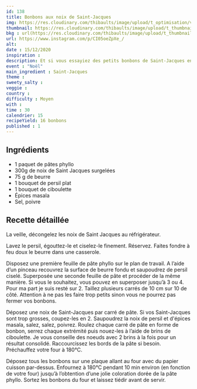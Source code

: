 ```yaml
---
id: 138
title: Bonbons aux noix de Saint-Jacques
img: https://res.cloudinary.com/thibaults/image/upload/t_optimisation/v1607968075/Recipes/20201215_bonbons_saint_jacques.jpg
thumbnail: https://res.cloudinary.com/thibaults/image/upload/t_thumbnail_josie/v1607968075/Recipes/20201215_bonbons_saint_jacques.jpg
bkg : url(https://res.cloudinary.com/thibaults/image/upload/t_thumbnail_josie/v1607968075/Recipes/20201215_bonbons_saint_jacques.jpg)
url: https://www.instagram.com/p/CI05oeZpXe_/
alt: 
date : 15/12/2020
inspiration : 
description: Et si vous essayiez des petits bonbons de Saint-Jacques en apéritif pour votre réveillon ? 
event : "Noël"
main_ingredient : Saint-Jacques
theme : 
sweety_salty : 
veggie : 
country :
difficulty : Moyen
with : 
time : 30
calendrier: 15
recipeYield: 16 bonbons
published : 1
---
```


## Ingrédients
 - 1 paquet de pâtes phyllo
 - 300g de noix de Saint Jacques surgelées
 - 75 g de beurre
 - 1 bouquet de persil plat
 - 1 bouquet de ciboulette
 - Épices masala
 - Sel, poivre

## Recette détaillée
La veille, décongelez les noix de Saint Jacques au réfrigérateur.

Lavez le persil, égouttez-le et ciselez-le finement. Réservez. Faites fondre à feu doux le beurre dans une casserole.

Disposez une première feuille de pâte phyllo sur le plan de travail. A l’aide d’un pinceau recouvrez la surface de beurre fondu et saupoudrez de persil ciselé. Superposée une seconde feuille de pâte et procéder de la même manière. Si vous le souhaitez, vous pouvez en superposer jusqu’à 3 ou 4. Pour ma part je suis resté sur 2. Taillez plusieurs carrés de 10 cm sur 10 de côté. Attention à ne pas les faire trop petits sinon vous ne pourrez pas fermer vos bonbons.

Déposez une noix de Saint-Jacques par carré de pâte. Si vos Saint-Jacques sont trop grosses, coupez-les en 2. Saupoudrez la noix de persil et d'épices masala, salez, salez, poivrez. Roulez chaque carré de pâte en forme de bonbon, serrez chaque extrémité puis nouez-les à l’aide de brins de ciboulette. Je vous conseille des noeuds avec 2 brins à la fois pour un résultat consolidé. Raccourcissez les bords de la pâte si besoin. Préchauffez votre four à 180°C.

Déposez tous les bonbons sur une plaque allant au four avec du papier cuisson par-dessus. Enfournez à 180°C pendant 10 min environ (en fonction de votre four) jusqu’à l’obtention d’une jolie coloration dorée de la pâte phyllo. Sortez les bonbons du four et laissez tiédir avant de servir.